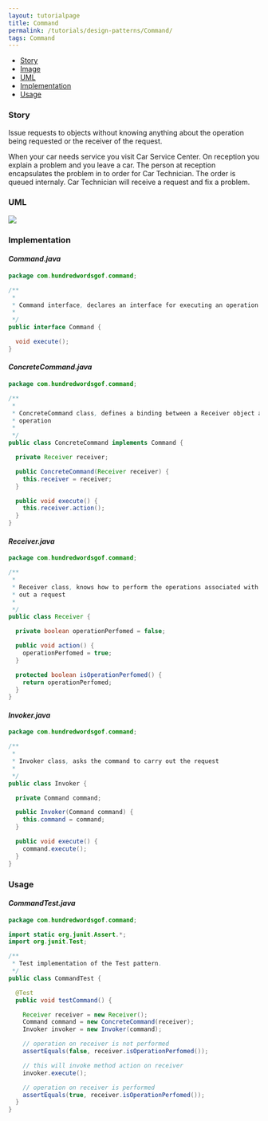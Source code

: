 ```yaml
---
layout: tutorialpage
title: Command
permalink: /tutorials/design-patterns/Command/
tags: Command
---
```


* [Story](#Story)
* [Image](#Image)
* [UML](#UML)
* [Implementation](#Implementation)
* [Usage](#Usage)


###  <a id="Story"></a>Story 

Issue requests to objects without knowing anything about the operation being requested or the receiver of the request.

When your car needs service you visit Car Service Center. On reception you explain a problem and you leave a car.
The person at reception encapsulates the problem in to order for Car Technician. The order is queued internaly.
Car Technician will receive a request and fix a problem.



###  <a id="UML"></a>UML
[![](http://www.design-patterns-stories.com/assets/img/uml/command.png)](http://www.design-patterns-stories.com/assets/img/uml/command.png)

###  <a id="Implementation"></a>Implementation 

#### *Command.java* 
```java 
package com.hundredwordsgof.command;

/**
 * 
 * Command interface, declares an interface for executing an operation
 *
 */
public interface Command {

  void execute();
}
```

#### *ConcreteCommand.java* 
```java 
package com.hundredwordsgof.command;

/**
 * 
 * ConcreteCommand class, defines a binding between a Receiver object and an
 * operation
 *
 */
public class ConcreteCommand implements Command {

  private Receiver receiver;

  public ConcreteCommand(Receiver receiver) {
    this.receiver = receiver;
  }

  public void execute() {
    this.receiver.action();
  }
}
```

#### *Receiver.java* 
```java 
package com.hundredwordsgof.command;

/**
 * 
 * Receiver class, knows how to perform the operations associated with carrying
 * out a request
 *
 */
public class Receiver {

  private boolean operationPerfomed = false;

  public void action() {
    operationPerfomed = true;
  }

  protected boolean isOperationPerfomed() {
    return operationPerfomed;
  }
}
```

#### *Invoker.java* 
```java 
package com.hundredwordsgof.command;

/**
 * 
 * Invoker class, asks the command to carry out the request
 *
 */
public class Invoker {

  private Command command;

  public Invoker(Command command) {
    this.command = command;
  }

  public void execute() {
    command.execute();
  }
}
```

###  <a id="Usage"></a>Usage 

#### *CommandTest.java* 
```java 
package com.hundredwordsgof.command;

import static org.junit.Assert.*;
import org.junit.Test;

/**
 * Test implementation of the Test pattern.
 */
public class CommandTest {

  @Test
  public void testCommand() {

    Receiver receiver = new Receiver();
    Command command = new ConcreteCommand(receiver);
    Invoker invoker = new Invoker(command);

    // operation on receiver is not performed
    assertEquals(false, receiver.isOperationPerfomed());

    // this will invoke method action on receiver
    invoker.execute();

    // operation on receiver is performed
    assertEquals(true, receiver.isOperationPerfomed());
  }
}
```

